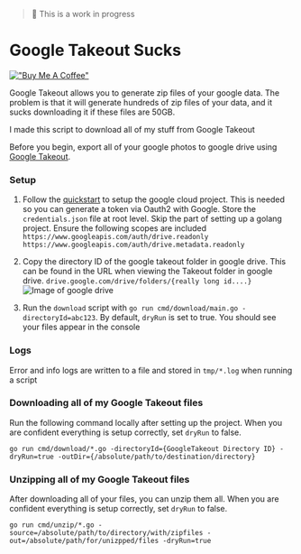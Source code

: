 > 🚨 This is a work in progress

# Google Takeout Sucks

[!["Buy Me A Coffee"](https://www.buymeacoffee.com/assets/img/custom_images/orange_img.png)](https://www.buymeacoffee.com/fallenstedt)

Google Takeout allows you to generate zip files of your google data. The problem is that it will generate hundreds of zip files of your data, and it sucks downloading it if these files are 50GB.

I made this script to download all of my stuff from Google Takeout

Before you begin, export all of your google photos to google drive using [Google Takeout](https://takeout.google.com/settings/takeout/custom/photos).

### Setup

1. Follow the [quickstart](https://developers.google.com/drive/api/quickstart/go) to setup the google cloud project. This is needed so you can generate a token via Oauth2 with Google. Store the `credentials.json` file at root level. Skip the part of setting up a golang project. Ensure the following scopes are included `https://www.googleapis.com/auth/drive.readonly https://www.googleapis.com/auth/drive.metadata.readonly`

1. Copy the directory ID of the google takeout folder in google drive. This can be found in the URL when viewing the Takeout folder in google drive. `drive.google.com/drive/folders/{really long id....}`
   ![Image of google drive](images/drive-id.png)

1. Run the `download` script with `go run cmd/download/main.go -directoryId=abc123`. By default, `dryRun` is set to true. You should see your files appear in the console

### Logs

Error and info logs are written to a file and stored in `tmp/*.log` when running a script

### Downloading all of my Google Takeout files

Run the following command locally after setting up the project. When you are confident everything is setup correctly, set `dryRun` to false.

```
go run cmd/download/*.go -directoryId={GoogleTakeout Directory ID} -dryRun=true -outDir={/absolute/path/to/destination/directory}
```

### Unzipping all of my Google Takeout files

After downloading all of your files, you can unzip them all. When you are confident everything is setup correctly, set `dryRun` to false.

```
go run cmd/unzip/*.go -source=/absolute/path/to/directory/with/zipfiles -out=/absolute/path/for/unizpped/files -dryRun=true
```
